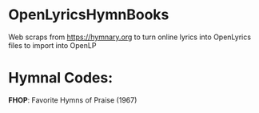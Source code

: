 # OpenLyricsHymnBooks
Web scraps from https://hymnary.org to turn online lyrics into OpenLyrics files to import into OpenLP

# Hymnal Codes:

**FHOP**: Favorite Hymns of Praise (1967)
